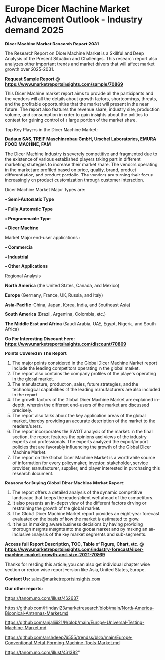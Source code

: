 # Europe Dicer Machine Market Advancement Outlook - Industry demand 2025

<strong>Dicer Machine Market Research Report 2031</strong>

The Research Report on Dicer Machine Market is a Skillful and Deep Analysis of the Present Situation and Challenges. This research report also analyzes other important trends and market drivers that will affect market growth over 2025-2031.

<strong>Request Sample Report @ <a href=https://www.marketreportsinsights.com/sample/70869>https://www.marketreportsinsights.com/sample/70869</a></strong>

This Dicer Machine market report aims to provide all the participants and the vendors will all the details about growth factors, shortcomings, threats, and the profitable opportunities that the market will present in the near future. The report also features the revenue share, industry size, production volume, and consumption in order to gain insights about the politics to contest for gaining control of a large portion of the market share.

Top Key Players in the Dicer Machine Market:

<strong>Dadaux SAS, TREIF Maschinenbau GmbH, Urschel Laboratories, EMURA FOOD MACHINE, FAM</strong>

The Dicer Machine Industry is severely competitive and fragmented due to the existence of various established players taking part in different marketing strategies to increase their market share. The vendors operating in the market are profiled based on price, quality, brand, product differentiation, and product portfolio. The vendors are turning their focus increasingly on product customization through customer interaction.

Dicer Machine Market Major Types are:

<strong>• Semi-Automatic Type

• Fully Automatic Type

• Programmable Type

• Dicer Machine</strong>

Market Major end-user applications :

<strong>• Commercial

• Industrial

• Other Applications</strong>

Regional Analysis

</u><strong><b>North America</b></strong> (the United States, Canada, and Mexico)

<strong><b>Europe </b></strong>(Germany, France, UK, Russia, and Italy)

<strong><b>Asia-Pacific</b></strong> (China, Japan, Korea, India, and Southeast Asia)

<strong><b>South America</b></strong> (Brazil, Argentina, Colombia, etc.)

<strong><b>The Middle East and Africa</b></strong> (Saudi Arabia, UAE, Egypt, Nigeria, and South Africa)

<strong>Go For Interesting Discount Here: <a href=https://www.marketreportsinsights.com/discount/70869>https://www.marketreportsinsights.com/discount/70869</a></strong>

<strong>Points Covered in The Report:</strong>
<ol>
  <li>The major points considered in the Global Dicer Machine Market report include the leading competitors operating in the global market.</li>
  <li>The report also contains the company profiles of the players operating in the global market.</li>
  <li>The manufacture, production, sales, future strategies, and the technological capabilities of the leading manufacturers are also included in the report.</li>
  <li>The growth factors of the Global Dicer Machine Market are explained in-depth, wherein the different end-users of the market are discussed precisely.</li>
  <li>The report also talks about the key application areas of the global market, thereby providing an accurate description of the market to the readers/users.</li>
  <li>The report incorporates the SWOT analysis of the market. In the final section, the report features the opinions and views of the industry experts and professionals. The experts analyzed the export/import policies that are favorably influencing the growth of the Global Dicer Machine Market.</li>
  <li>The report on the Global Dicer Machine Market is a worthwhile source of information for every policymaker, investor, stakeholder, service provider, manufacturer, supplier, and player interested in purchasing this research document.</li>
</ol>
<strong>Reasons for Buying Global Dicer Machine Market Report:</strong>

<ol>
  <li>The report offers a detailed analysis of the dynamic competitive landscape that keeps the reader/client well ahead of the competitors.</li>
  <li>It also presents an in-depth view of the different factors driving or restraining the growth of the global market.</li>
  <li>The Global Dicer Machine Market report provides an eight-year forecast evaluated on the basis of how the market is estimated to grow.</li>
  <li>It helps in making aware business decisions by having providing thorough insights insights into the global market and by making an all-inclusive analysis of the key market segments and sub-segments.</li>
</ol>
<strong>Access full Report Description, TOC, Table of Figure, Chart, etc. @ <a href=https://www.marketreportsinsights.com/industry-forecast/dicer-machine-market-growth-and-size-2021-70869>https://www.marketreportsinsights.com/industry-forecast/dicer-machine-market-growth-and-size-2021-70869</a></strong>


Thanks for reading this article; you can also get individual chapter wise section or region wise report version like Asia, United States, Europe.

<strong>Contact Us:</strong>
sales@marketreportsinsights.com

<strong>Our other reports:</strong>

<a href=https://tanomuno.com/illust/462637>https://tanomuno.com/illust/462637</a>

<a href=https://github.com/Hindavi23/marketresearch/blob/main/North-America-Biconical-Antennas-Market.md>https://github.com/Hindavi23/marketresearch/blob/main/North-America-Biconical-Antennas-Market.md</a>

<a href=https://github.com/anjaliiii21/N/blob/main/Europe-Universal-Testing-Machine-Market.md>https://github.com/anjaliiii21/N/blob/main/Europe-Universal-Testing-Machine-Market.md</a>

<a href=https://github.com/arshdeep76555/trendss/blob/main/Europe-Conventional-Metal-Forming-Machine-Tools-Market.md>https://github.com/arshdeep76555/trendss/blob/main/Europe-Conventional-Metal-Forming-Machine-Tools-Market.md</a>

<a href=https://tanomuno.com/illust/461382>https://tanomuno.com/illust/461382</a>"
